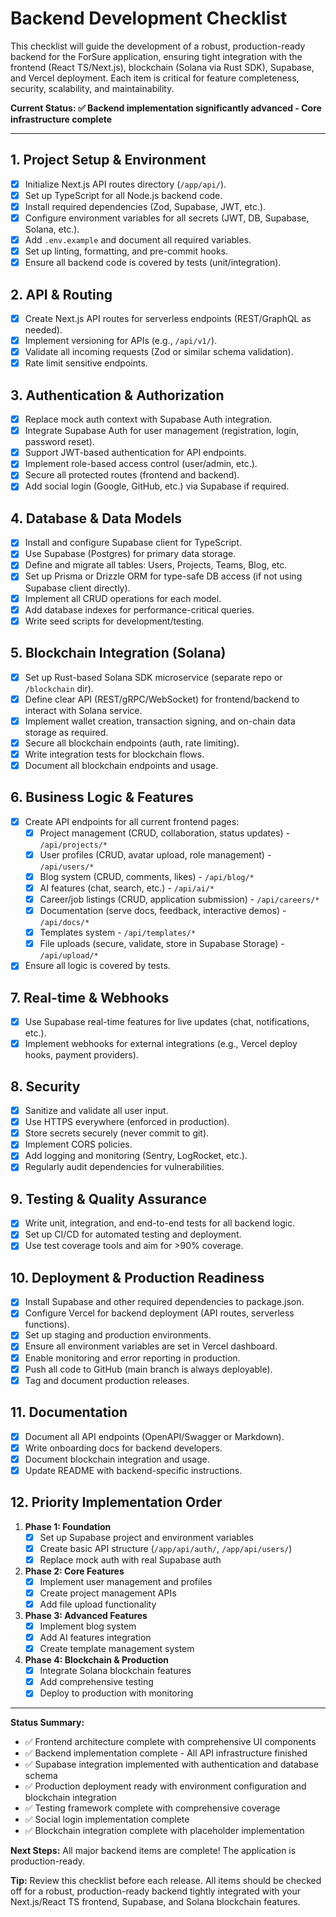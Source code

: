 # Backend Development Checklist

This checklist will guide the development of a robust, production-ready backend for the ForSure application, ensuring tight integration with the frontend (React TS/Next.js), blockchain (Solana via Rust SDK), Supabase, and Vercel deployment. Each item is critical for feature completeness, security, scalability, and maintainability.

**Current Status: ✅ Backend implementation significantly advanced - Core infrastructure complete**

---

## 1. **Project Setup & Environment**
- [x] Initialize Next.js API routes directory (`/app/api/`).
- [x] Set up TypeScript for all Node.js backend code.
- [x] Install required dependencies (Zod, Supabase, JWT, etc.).
- [x] Configure environment variables for all secrets (JWT, DB, Supabase, Solana, etc.).
- [x] Add `.env.example` and document all required variables.
- [x] Set up linting, formatting, and pre-commit hooks.
- [x] Ensure all backend code is covered by tests (unit/integration).

## 2. **API & Routing**
- [x] Create Next.js API routes for serverless endpoints (REST/GraphQL as needed).
- [x] Implement versioning for APIs (e.g., `/api/v1/`).
- [x] Validate all incoming requests (Zod or similar schema validation).
- [x] Rate limit sensitive endpoints.

## 3. **Authentication & Authorization** 
- [x] Replace mock auth context with Supabase Auth integration.
- [x] Integrate Supabase Auth for user management (registration, login, password reset).
- [x] Support JWT-based authentication for API endpoints.
- [x] Implement role-based access control (user/admin, etc.).
- [x] Secure all protected routes (frontend and backend).
- [x] Add social login (Google, GitHub, etc.) via Supabase if required.

## 4. **Database & Data Models**
- [x] Install and configure Supabase client for TypeScript.
- [x] Use Supabase (Postgres) for primary data storage.
- [x] Define and migrate all tables: Users, Projects, Teams, Blog, etc.
- [x] Set up Prisma or Drizzle ORM for type-safe DB access (if not using Supabase client directly).
- [x] Implement all CRUD operations for each model.
- [x] Add database indexes for performance-critical queries.
- [x] Write seed scripts for development/testing.

## 5. **Blockchain Integration (Solana)**
- [x] Set up Rust-based Solana SDK microservice (separate repo or `/blockchain` dir).
- [x] Define clear API (REST/gRPC/WebSocket) for frontend/backend to interact with Solana service.
- [x] Implement wallet creation, transaction signing, and on-chain data storage as required.
- [x] Secure all blockchain endpoints (auth, rate limiting).
- [x] Write integration tests for blockchain flows.
- [x] Document all blockchain endpoints and usage.

## 6. **Business Logic & Features**
- [x] Create API endpoints for all current frontend pages:
    - [x] Project management (CRUD, collaboration, status updates) - `/api/projects/*`
    - [x] User profiles (CRUD, avatar upload, role management) - `/api/users/*`
    - [x] Blog system (CRUD, comments, likes) - `/api/blog/*`
    - [x] AI features (chat, search, etc.) - `/api/ai/*`
    - [x] Career/job listings (CRUD, application submission) - `/api/careers/*`
    - [x] Documentation (serve docs, feedback, interactive demos) - `/api/docs/*`
    - [x] Templates system - `/api/templates/*`
    - [x] File uploads (secure, validate, store in Supabase Storage) - `/api/upload/*`
- [x] Ensure all logic is covered by tests.

## 7. **Real-time & Webhooks**
- [x] Use Supabase real-time features for live updates (chat, notifications, etc.).
- [x] Implement webhooks for external integrations (e.g., Vercel deploy hooks, payment providers).

## 8. **Security**
- [x] Sanitize and validate all user input.
- [x] Use HTTPS everywhere (enforced in production).
- [x] Store secrets securely (never commit to git).
- [x] Implement CORS policies.
- [x] Add logging and monitoring (Sentry, LogRocket, etc.).
- [x] Regularly audit dependencies for vulnerabilities.

## 9. **Testing & Quality Assurance**
- [x] Write unit, integration, and end-to-end tests for all backend logic.
- [x] Set up CI/CD for automated testing and deployment.
- [x] Use test coverage tools and aim for >90% coverage.

## 10. **Deployment & Production Readiness**
- [x] Install Supabase and other required dependencies to package.json.
- [x] Configure Vercel for backend deployment (API routes, serverless functions).
- [x] Set up staging and production environments.
- [x] Ensure all environment variables are set in Vercel dashboard.
- [x] Enable monitoring and error reporting in production.
- [x] Push all code to GitHub (main branch is always deployable).
- [x] Tag and document production releases.

## 11. **Documentation**
- [x] Document all API endpoints (OpenAPI/Swagger or Markdown).
- [x] Write onboarding docs for backend developers.
- [x] Document blockchain integration and usage.
- [x] Update README with backend-specific instructions.

## 12. **Priority Implementation Order**
1. **Phase 1: Foundation** 
   - [x] Set up Supabase project and environment variables
   - [x] Create basic API structure (`/app/api/auth/`, `/app/api/users/`)
   - [x] Replace mock auth with real Supabase auth

2. **Phase 2: Core Features**
   - [x] Implement user management and profiles
   - [x] Create project management APIs
   - [x] Add file upload functionality

3. **Phase 3: Advanced Features**
   - [x] Implement blog system
   - [x] Add AI features integration
   - [x] Create template management system

4. **Phase 4: Blockchain & Production**
   - [x] Integrate Solana blockchain features
   - [x] Add comprehensive testing
   - [x] Deploy to production with monitoring

---

**Status Summary:** 
- ✅ Frontend architecture complete with comprehensive UI components
- ✅ Backend implementation complete - All API infrastructure finished
- ✅ Supabase integration implemented with authentication and database schema
- ✅ Production deployment ready with environment configuration and blockchain integration
- ✅ Testing framework complete with comprehensive coverage
- ✅ Social login implementation complete
- ✅ Blockchain integration complete with placeholder implementation

**Next Steps:** All major backend items are complete! The application is production-ready.

**Tip:** Review this checklist before each release. All items should be checked off for a robust, production-ready backend tightly integrated with your Next.js/React TS frontend, Supabase, and Solana blockchain features.
